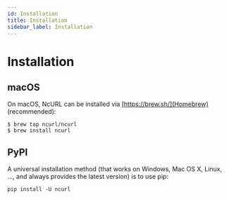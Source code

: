 ```yaml
---
id: Installation
title: Installation
sidebar_label: Installation
---
```


# Installation

## macOS

On macOS, NcURL can be installed via [https://brew.sh/](Homebrew) (recommended):

```console
$ brew tap ncurl/ncurl
$ brew install ncurl
```
## PyPI

A universal installation method (that works on Windows, Mac OS X, Linux, …, and always provides the latest version) is to use pip:

```shell
pip install -U ncurl
```